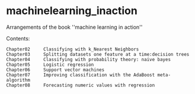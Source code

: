                 

# machinelearning_inaction

Arrangements of the book ''machine learning in action''

Contents:

    Chapter02     Classifying with k_Nearest Neighbors
    Chapter03     Splitting datasets one feature at a time:decision trees
    Chapter04     Classifying with probability theory: naive bayes
    Chapter05     Logistic regression
    Chapter06     Support vector machines
    Chapter07     Improving classification with the AdaBoost meta-algorithm
    Chapter08     Forecasting numeric values with regression
